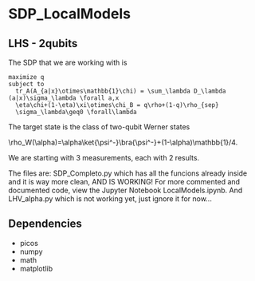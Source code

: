 # SDP_LocalModels

## LHS - 2qubits
The SDP that we are working with is
<pre><code>maximize q
subject to
  tr_A(A_{a|x}\otimes\mathbb{1}\chi) = \sum_\lambda D_\lambda (a|x)\sigma_\lambda \forall a,x
  \eta\chi+(1-\eta)\xi\otimes\chi_B = q\rho+(1-q)\rho_{sep}
  \sigma_\lambda\geq0 \forall\lambda
</code></pre>
The target state is the class of two-qubit Werner states

\rho_W(\alpha)=\alpha\ket{\psi^-}\bra{\psi^-}+(1-\alpha)\mathbb{1}/4.

We are starting with 3 measurements, each with 2 results.

The files are: SDP_Completo.py which has all the funcions already inside and it is way more clean, AND IS WORKING! For more commented and documented code, view the Jupyter Notebook LocalModels.ipynb. And LHV_alpha.py which is not working yet, just ignore it for now...

## Dependencies
- picos
- numpy
- math
- matplotlib
